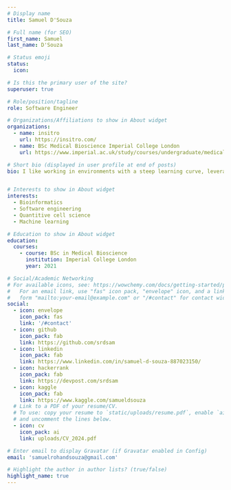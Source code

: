 ```yaml
---
# Display name
title: Samuel D'Souza

# Full name (for SEO)
first_name: Samuel
last_name: D'Souza

# Status emoji
status:
  icon:

# Is this the primary user of the site?
superuser: true

# Role/position/tagline
role: Software Engineer

# Organizations/Affiliations to show in About widget
organizations:
  - name: insitro
    url: https://insitro.com/
  - name: BSc Medical Bioscience Imperial College London
    url: https://www.imperial.ac.uk/study/courses/undergraduate/medical-biosciences/

# Short bio (displayed in user profile at end of posts)
bio: I like working in environments with a steep learning curve, leveraging my background in biomedical science and my broad experience across bioinformatics, machine learning, and software engineering. I enjoy collaborative multidisciplinary environments, that are mission-driven.


# Interests to show in About widget
interests:
  - Bioinformatics
  - Software engineering
  - Quantitive cell science
  - Machine learning

# Education to show in About widget
education:
  courses:
    - course: BSc in Medical Bioscience
      institution: Imperial College London
      year: 2021

# Social/Academic Networking
# For available icons, see: https://wowchemy.com/docs/getting-started/page-builder/#icons
#   For an email link, use "fas" icon pack, "envelope" icon, and a link in the
#   form "mailto:your-email@example.com" or "/#contact" for contact widget.
social:
  - icon: envelope
    icon_pack: fas
    link: '/#contact'
  - icon: github
    icon_pack: fab
    link: https://github.com/srdsam
  - icon: linkedin
    icon_pack: fab
    link: https://www.linkedin.com/in/samuel-d-souza-887023150/
  - icon: hackerrank
    icon_pack: fab
    link: https://devpost.com/srdsam
  - icon: kaggle
    icon_pack: fab
    link: https://www.kaggle.com/samueldsouza
  # Link to a PDF of your resume/CV.
  # To use: copy your resume to `static/uploads/resume.pdf`, enable `ai` icons in `params.yaml`,
  # and uncomment the lines below.
  - icon: cv
    icon_pack: ai
    link: uploads/CV_2024.pdf

# Enter email to display Gravatar (if Gravatar enabled in Config)
email: 'samuelrohandsouza@gmail.com'

# Highlight the author in author lists? (true/false)
highlight_name: true
---
```

